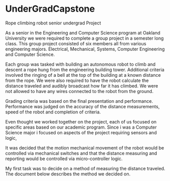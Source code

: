 # UnderGradCapstone
Rope climbing robot senior undergrad Project


As a senior in the Engineering and Computer Science program at Oakland University we were required to complete a group project in a semester long class.  This group project consisted of six members all from various engineering majors. Electrical, Mechanical, Systems, Computer Engineering and Computer Science. 

Each group was tasked with building an autonomous robot to climb and descent a rope hung from the engineering building tower. Additional criteria involved the ringing of a bell at the top of the building at a known distance from the rope.    We were also required to have the robot calculate the distance traveled and audibly broadcast how far it has climbed.  We were not allowed to have any wires connected to the robot from the ground.  

Grading criteria was based on the final presentation and performance.  Performance was judged on the accuracy of the distance measurements,  speed of the robot and completion of criteria.

Even thought we worked together on the project, each of us focused on specific areas based on our academic program.  Since i was a Computer Science major i focused on aspects of the project requiring sensors and logic,

It was decided that the motion mechanical movement of the robot would be controlled via mechanical switches and that the distance measuring and reporting would be controlled via micro-controller logic. 


My first task was to decide on a method of measuring the distance traveled.   The document below describes the method we decided on. 
